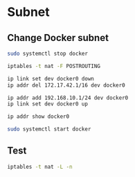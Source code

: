 # Subnet

## Change Docker subnet

```sh
sudo systemctl stop docker
```

```sh
iptables -t nat -F POSTROUTING
```

```sh
ip link set dev docker0 down
ip addr del 172.17.42.1/16 dev docker0
```

```sh
ip addr add 192.168.10.1/24 dev docker0
ip link set dev docker0 up
```

```sh
ip addr show docker0
```

```sh
sudo systemctl start docker
```

## Test

```sh
iptables -t nat -L -n
```
